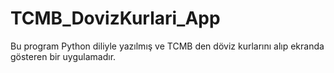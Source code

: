 # TCMB_DovizKurlari_App
Bu program Python diliyle yazılmış ve TCMB den döviz kurlarını alıp ekranda gösteren bir uygulamadır.
